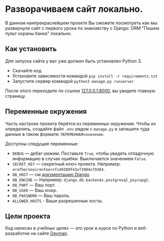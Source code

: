 # Разворачиваем сайт локально.
В данном наипрекраснейшем проекте Вы сможете посмотреть как мы развернули сайт с первого урока по знакомству с Django: ORM "Пишем пульт охраны банка" локально.

## Как установить
Для запуска сайта у вас уже должен быть установлен Python 3.

- Скачайте код
- Установите зависимости командой `pip install -r requirements.txt`
- Запустите сервер командой `python3 manage.py runserver`

После этого переходите по ссылке [127.0.0.1:8000](http://127.0.0.1:8000), вы увидите главную страницу.

## Переменные окружения
Часть настроек проекта берётся из переменных окружения. Чтобы их определить, создайте файл `.env` рядом с `manage.py` и запишите туда данные в таком формате: `ПЕРЕМЕННАЯ=значение`.

Доступны следущие переменные:
- `DEBUG` — дебаг-режим. Поставьте `True`, чтобы увидеть отладочную информацию в случае ошибки. Выключается значением `False`.
- `SECRET_KEY` — секретный ключ проекта. Например: `erofheronoirenfoernfx49389f43xf3984xf9384`.
- `DB_HOST` — см [документацию Django](https://docs.djangoproject.com/en/3.1/ref/settings/#allowed-hosts).
- `DB_ENGINE` — Например: `django.db.backends.postgresql_psycopg2`.
- `DB_PORT` — Ваш порт.
- `DB_USER` — Ваш юзер.
- `DB_PASSWORD` — Ваш пароль.
- `ALLOWED_HOSTS` - Ваши разрешенные хосты.

## Цели проекта

Код написан в учебных целях — это урок в курсе по Python и веб-разработке на сайте [Devman](https://dvmn.org).
